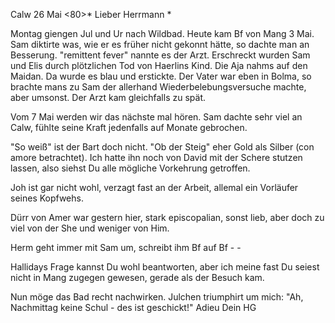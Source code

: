  Calw 26 Mai <80>*
Lieber Herrmann <Mogl>*

Montag giengen Jul und Ur nach Wildbad. Heute kam Bf von Mang 3 Mai. Sam diktirte was, wie er es früher nicht gekonnt hätte, so dachte man an Besserung. "remittent fever" nannte es der Arzt. Erschreckt wurden Sam und Elis durch plötzlichen Tod von Haerlins Kind. Die Aja nahms auf den Maidan. Da wurde es blau und erstickte. Der Vater war eben in Bolma, so brachte mans zu Sam der allerhand Wiederbelebungsversuche machte, aber umsonst. Der Arzt kam gleichfalls zu spät.

Vom 7 Mai werden wir das nächste mal hören. Sam dachte sehr viel an Calw, fühlte seine Kraft jedenfalls auf Monate gebrochen.

"So weiß" ist der Bart doch nicht. "Ob der Steig" eher Gold als Silber (con amore betrachtet). Ich hatte ihn noch von David mit der Schere stutzen lassen, also siehst Du alle mögliche Vorkehrung getroffen.

Joh ist gar nicht wohl, verzagt fast an der Arbeit, allemal ein Vorläufer seines Kopfwehs.

Dürr von Amer war gestern hier, stark episcopalian, sonst lieb, aber doch zu viel von der She und weniger von Him.

Herm geht immer mit Sam um, schreibt ihm Bf auf Bf - -

Hallidays Frage kannst Du wohl beantworten, aber ich meine fast Du seiest nicht in Mang zugegen gewesen, gerade als der Besuch kam.

Nun möge das Bad recht nachwirken. Julchen triumphirt um mich: "Ah, Nachmittag keine Schul - des ist geschickt!" Adieu
 Dein HG
